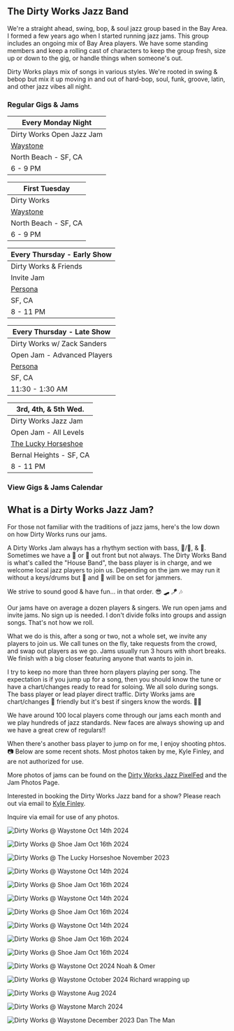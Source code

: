 <div class="container text-center">
  <h2>The Dirty Works Jazz Band</h2>
</div>

  <!-- <div class="container"> -->
 
<div class="text-center">

  <p>
  We're a straight ahead, swing, bop, & soul jazz group based in the Bay Area. I formed a few years ago when I started running jazz jams. This group includes an ongoing mix of Bay Area players. We have some standing members and keep a rolling cast of characters to keep the group fresh, size up or down to the gig, or handle things when someone's out.
  </p>
  <p>
  Dirty Works plays mix of songs in various styles. We're rooted in swing & bebop but mix it up moving in and out of hard-bop, soul, funk, groove, latin, and other jazz vibes all night.
  </p>

  <h3>Regular Gigs & Jams</h3>

  | Every Monday Night
  |-
  | Dirty Works Open Jazz Jam
  | <a href="https://www.waystonesf.com" target="new">Waystone</a>
  | North Beach - SF, CA
  | 6 - 9 PM

  | First Tuesday
  |-
  | Dirty Works
  | <a href="https://www.waystonesf.com" target="new">Waystone</a>
  | North Beach - SF, CA
  | 6 - 9 PM

  | Every Thursday - Early Show
  |-
  | Dirty Works & Friends
  | Invite Jam
  | <a href="https://www.persona-sf.com" target="new">Persona</a>
  | SF, CA
  | 8 - 11 PM

  | Every Thursday - Late Show
  |-
  | Dirty Works w/ Zack Sanders
  | Open Jam - Advanced Players
  | <a href="https://www.persona-sf.com" target="new">Persona</a>
  | SF, CA
  | 11:30 - 1:30 AM

  | 3rd, 4th, & 5th Wed.
  |-
  | Dirty Works Jazz Jam
  | Open Jam - All Levels
  | <a href="https://www.theluckyhorseshoebar.com/" target="Shoe">The Lucky Horseshoe</a>
  | Bernal Heights - SF, CA
  | 8 - 11 PM

</div>

<div class="container text-center">
  <p>
    <h3>
      <router-link to="/music#calendar">View Gigs & Jams Calendar</router-link>
    </h3>
  </p>
  <h2>What is a Dirty Works Jazz Jam?</h2>
</div>

For those not familiar with the traditions of jazz jams, here's the low down on how Dirty Works runs our jams. 

A Dirty Works Jam always has a rhythym section with bass, :musical_keyboard:/:guitar:, & :drum:. Sometimes we have a :trumpet: or :saxophone: out front but not always. The Dirty Works Band is what's called the "House Band", the bass player is in charge, and we welcome local jazz players to join us. Depending on the jam we may run it without a keys/drums but :drum: and :musical_keyboard: will be on set for jammers.

We strive to sound good & have fun... in that order. :sunglasses: :skateboard: :kite: :notes:

Our jams have on average a dozen players & singers. We run open jams and invite jams. No sign up is needed. I don't divide folks into groups and assign songs. That's not how we roll. 

What we do is this, after a song or two, not a whole set, we invite any players to join us. We call tunes on the fly, take requests from the crowd, and swap out players as we go. Jams usually run 3 hours with short breaks. We finish with a big closer featuring anyone that wants to join in.

I try to keep no more than three horn players playing per song. The expectation is if you jump up for a song, then you should know the tune or have a chart/changes ready to read for soloing. We all solo during songs. The bass player or lead player direct traffic. Dirty Works jams are chart/changes :musical_score: friendly but it's best if singers know the words. :singer: 

We have around 100 local players come through our jams each month and we play hundreds of jazz standards. New faces are always showing up and we have a great crew of regulars!!

When there's another bass player to jump on for me, I enjoy shooting phtos. :camera: Below are some recent shots. Most photos taken by me, Kyle Finley, and are not authorized for use.

More photos of jams can be found on the <a href="https://pixelfed.social/i/web/profile/791341701221125553" target="pixelfed">Dirty Works Jazz PixelFed</a> and the <router-link to="/photos/jazz-jams">Jam Photos Page</router-link>.

Interested in booking the Dirty Works Jazz band for a show? Please reach out via email to <a href="mailto:Kyle@KyleFinley.net">Kyle Finley</a>. 

Inquire via email for use of any photos.

<div class="container text-center">

  ![Dirty Works @ Waystone Oct 14th 2024](../../../../media/images/articles/dirty-works/2024.10.14_01-Waystone.jpg)

  ![Dirty Works @ Shoe Jam Oct 16th 2024](../../../../media/images/articles/dirty-works/2024.10.16_11-Shoe_Jam.jpg)

  ![Dirty Works @ The Lucky Horseshoe November 2023](../../../../media/images/articles/dirty-works/2023.11.16_01-Shoe_Jam.jpg)

  ![Dirty Works @ Waystone Oct 14th 2024](../../../../media/images/articles/dirty-works/2024.10.14_04-Waystone.jpg)

  ![Dirty Works @ Shoe Jam Oct 16th 2024](../../../../media/images/articles/dirty-works/2024.10.16_01-Shoe_Jam.jpg)

  ![Dirty Works @ Waystone Oct 14th 2024](../../../../media/images/articles/dirty-works/2024.10.14_02-Waystone.jpg)

  ![Dirty Works @ Shoe Jam Oct 16th 2024](../../../../media/images/articles/dirty-works/2024.10.16_04-Shoe_Jam.jpg)

  ![Dirty Works @ Waystone Oct 14th 2024](../../../../media/images/articles/dirty-works/2024.10.14_03-Waystone.jpg)

  ![Dirty Works @ Shoe Jam Oct 16th 2024](../../../../media/images/articles/dirty-works/2024.10.16_07-Shoe_Jam.jpg)

  ![Dirty Works @ Shoe Jam Oct 16th 2024](../../../../media/images/articles/dirty-works/2024.10.16_10-Shoe_Jam.jpg)

  ![Dirty Works @ Waystone Oct 2024 Noah & Omer](../../../../media/images/articles/dirty-works/2024.10.06_03-Persona.jpg)

  ![Dirty Works @ Waystone October 2024 Richard wrapping up](../../../../media/images/articles/dirty-works/2024.10.06_02-Persona.jpg)

  ![Dirty Works @ Waystone Aug 2024](../../../../media/images/articles/dirty-works/2024.08.29_01-Persona.jpg)

  ![Dirty Works @ Waystone March 2024](../../../../media/images/articles/dirty-works/2024.03-Waystone.jpg)

  ![Dirty Works @ Waystone December 2023 Dan The Man](../../../../media/images/articles/dirty-works/2023.12.18_02-Waystone.jpg)

</div>

<!-- <div class="container text-center">
  <h2>Recordings</h2>
  <p>Here are a few live recordings of the Dirty Works Jazz Band.</p>
  <p>Not professional recordings. Made with an iPhone sitting somewhere nearby.</p>

  <media-player :tracks="this.$parent.dw_tracks"></media-player>
</div> -->
